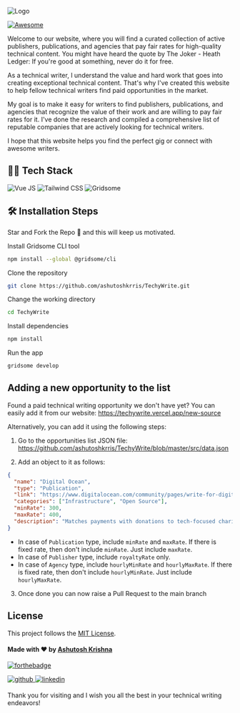 <p align="center" style="width:60%">

![Logo](https://user-images.githubusercontent.com/101503258/196723802-179cfe0a-36e8-4c16-aa91-877f413e5c02.png)

</p>

[![Awesome](https://awesome.re/badge.svg)](https://awesome.re)

Welcome to our website, where you will find a curated collection of active publishers, publications, and agencies that pay fair rates for high-quality technical content. You might have heard the quote by The Joker - Heath Ledger: If you're good at something, never do it for free.

As a technical writer, I understand the value and hard work that goes into creating exceptional technical content. That's why I've created this website to help fellow technical writers find paid opportunities in the market.

My goal is to make it easy for writers to find publishers, publications, and agencies that recognize the value of their work and are willing to pay fair rates for it. I've done the research and compiled a comprehensive list of reputable companies that are actively looking for technical writers.

I hope that this website helps you find the perfect gig or connect with awesome writers.

## 👨‍💻 Tech Stack

![Vue JS](https://img.shields.io/badge/Vue.js-35495E?style=for-the-badge&logo=vue.js&logoColor=4FC08D)
![Tailwind CSS](https://img.shields.io/badge/Tailwind_CSS-38B2AC?style=for-the-badge&logo=tailwind-css&logoColor=white)
![Gridsome](https://img.shields.io/badge/Gridsome-00A672?style=for-the-badge&logo=gridsome&logoColor=white)

## 🛠️ Installation Steps

Star and Fork the Repo 🌟 and this will keep us motivated.

Install Gridsome CLI tool
```bash
npm install --global @gridsome/cli
```

Clone the repository

```bash
git clone https://github.com/ashutoshkrris/TechyWrite.git
```

Change the working directory

```bash
cd TechyWrite
```

Install dependencies

```bash
npm install
```

Run the app

```bash
gridsome develop
```

## Adding a new opportunity to the list

Found a paid technical writing opportunity we don't have yet? You can easily add it from our website: https://techywrite.vercel.app/new-source

Alternatively, you can add it using the following steps:

1. Go to the opportunities list JSON file:
   https://github.com/ashutoshkrris/TechyWrite/blob/master/src/data.json

2. Add an object to it as follows:

```json
{
  "name": "Digital Ocean",
  "type": "Publication",
  "link": "https://www.digitalocean.com/community/pages/write-for-digitalocean",
  "categories": ["Infrastructure", "Open Source"],
  "minRate": 300,
  "maxRate": 400,
  "description": "Matches payments with donations to tech-focused charities. Further opportunities for paid updates to existing tutorials."
}
```

- In case of `Publication` type, include `minRate` and `maxRate`. If there is fixed rate, then don't include `minRate`. Just include `maxRate`.
- In case of `Publisher` type, include `royaltyRate` only.
- In case of `Agency` type, include `hourlyMinRate` and `hourlyMaxRate`. If there is fixed rate, then don't include `hourlyMinRate`. Just include `hourlyMaxRate`.

3. Once done you can now raise a Pull Request to the main branch<br>

## License

This project follows the [MIT License](/LICENSE).

#### Made with ♥ by <a href="https://ashutoshkrris.in">Ashutosh Krishna</a>

[![forthebadge](https://forthebadge.com/images/badges/built-with-love.svg)](https://twitter.com/ashutoshkrris/)

<a href="https://github.com/ashutoshkrris" target="_blank">
<img src=https://img.shields.io/badge/github-%2324292e.svg?&style=for-the-badge&logo=github&logoColor=white alt=github style="margin-bottom: 5px;" />
</a>
<a href="https://www.linkedin.com/in/ashutoshkrris/" target="_blank">
<img src=https://img.shields.io/badge/linkedin-%231E77B5.svg?&style=for-the-badge&logo=linkedin&logoColor=white alt=linkedin style="margin-bottom: 5px;" />
</a>

Thank you for visiting and I wish you all the best in your technical writing endeavors!
